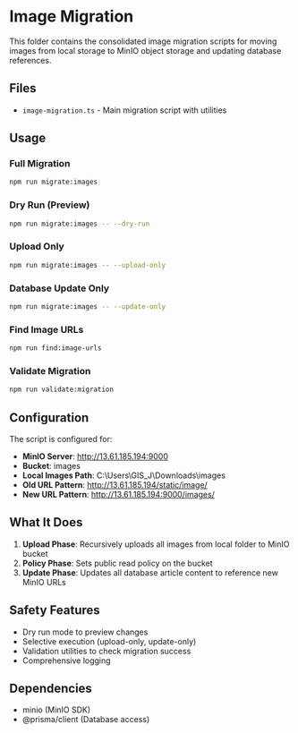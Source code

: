 # Image Migration

This folder contains the consolidated image migration scripts for moving images from local storage to MinIO object storage and updating database references.

## Files

- `image-migration.ts` - Main migration script with utilities

## Usage

### Full Migration
```bash
npm run migrate:images
```

### Dry Run (Preview)
```bash
npm run migrate:images -- --dry-run
```

### Upload Only
```bash
npm run migrate:images -- --upload-only
```

### Database Update Only
```bash
npm run migrate:images -- --update-only
```

### Find Image URLs
```bash
npm run find:image-urls
```

### Validate Migration
```bash
npm run validate:migration
```

## Configuration

The script is configured for:
- **MinIO Server**: http://13.61.185.194:9000
- **Bucket**: images
- **Local Images Path**: C:\Users\GIS_J\Downloads\images
- **Old URL Pattern**: http://13.61.185.194/static/image/
- **New URL Pattern**: http://13.61.185.194:9000/images/

## What It Does

1. **Upload Phase**: Recursively uploads all images from local folder to MinIO bucket
2. **Policy Phase**: Sets public read policy on the bucket
3. **Update Phase**: Updates all database article content to reference new MinIO URLs

## Safety Features

- Dry run mode to preview changes
- Selective execution (upload-only, update-only)
- Validation utilities to check migration success
- Comprehensive logging

## Dependencies

- minio (MinIO SDK)
- @prisma/client (Database access)